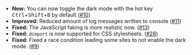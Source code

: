 * **New:** You can now toggle the dark mode with the hot key <kbd>Ctrl</kbd>+<kbd>Shift</kbd>+<kbd>B</kbd> by default ([#10](https://github.com/rugk/website-dark-mode-switcher/issues/10))
* **Improved:** Reduced amount of log messages written to console ([#11](https://github.com/rugk/website-dark-mode-switcher/issues/11))
* **Fixed:** The JavaScript faking is more realistic now. ([#13](https://github.com/rugk/website-dark-mode-switcher/issues/13))
* **Fixed:** `@import` is now supported for CSS stylesheets. ([#28](https://github.com/rugk/website-dark-mode-switcher/issues/28))
* **Fixed:** Fixed a race condition leading some sites to not enable the dark mode. ([#9](https://github.com/rugk/website-dark-mode-switcher/issues/9))
